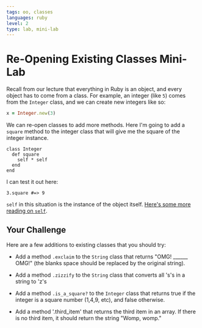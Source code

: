 ```yaml
---
tags: oo, classes
languages: ruby
level: 2
type: lab, mini-lab
---
```


# Re-Opening Existing Classes Mini-Lab

Recall from our lecture that everything in Ruby is an object, and every object has to come from a class. For example, an integer (like `5`) comes from the `Integer` class, and we can create new integers like so:
```RUBY
x = Integer.new(3)
```

We can re-open classes to add more methods. Here I'm going to add a `square` method to the integer class that will give me the square of the integer instance.

```
class Integer
  def square
    self * self
  end
end
```
I can test it out here:
```
3.square #=> 9
```

`self` in this situation is the instance of the object itself. [Here's some more reading on `self`](http://www.jimmycuadra.com/posts/self-in-ruby).

## Your Challenge

Here are a few additions to existing classes that you should try:

+ Add a method `.exclaim` to the `String` class that returns "OMG! ______ OMG!" (the blanks space should be replaced by the original string).

+ Add a method `.zizzify` to the `String` class that converts all 's's in a string to 'z's

+ Add a method `.is_a_square?` to the `Integer` class that returns true if the integer is a square number (1,4,9, etc), and false otherwise.

+ Add a method '.third_item' that returns the third item in an array. If there is no third item, it should return the string "Womp, womp."
